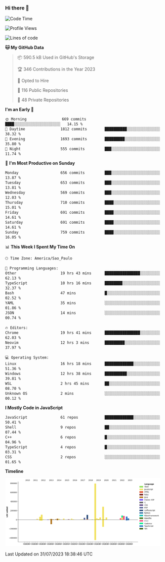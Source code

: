 ### Hi there 👋

<!--START_SECTION:waka-->
![Code Time](http://img.shields.io/badge/Code%20Time-4%2C820%20hrs%2042%20mins-blue)

![Profile Views](http://img.shields.io/badge/Profile%20Views-55-blue)

![Lines of code](https://img.shields.io/badge/From%20Hello%20World%20I%27ve%20Written-2.0%20million%20lines%20of%20code-blue)

**🐱 My GitHub Data** 

> 📦 590.5 kB Used in GitHub's Storage 
 > 
> 🏆 346 Contributions in the Year 2023
 > 
> 💼 Opted to Hire
 > 
> 📜 116 Public Repositories 
 > 
> 🔑 48 Private Repositories 
 > 
**I'm an Early 🐤** 

```text
🌞 Morning                669 commits         ████░░░░░░░░░░░░░░░░░░░░░   14.15 % 
🌆 Daytime                1812 commits        ██████████░░░░░░░░░░░░░░░   38.32 % 
🌃 Evening                1693 commits        █████████░░░░░░░░░░░░░░░░   35.80 % 
🌙 Night                  555 commits         ███░░░░░░░░░░░░░░░░░░░░░░   11.74 % 
```
📅 **I'm Most Productive on Sunday** 

```text
Monday                   656 commits         ███░░░░░░░░░░░░░░░░░░░░░░   13.87 % 
Tuesday                  653 commits         ███░░░░░░░░░░░░░░░░░░░░░░   13.81 % 
Wednesday                569 commits         ███░░░░░░░░░░░░░░░░░░░░░░   12.03 % 
Thursday                 710 commits         ████░░░░░░░░░░░░░░░░░░░░░   15.01 % 
Friday                   691 commits         ████░░░░░░░░░░░░░░░░░░░░░   14.61 % 
Saturday                 691 commits         ████░░░░░░░░░░░░░░░░░░░░░   14.61 % 
Sunday                   759 commits         ████░░░░░░░░░░░░░░░░░░░░░   16.05 % 
```


📊 **This Week I Spent My Time On** 

```text
🕑︎ Time Zone: America/Sao_Paulo

💬 Programming Languages: 
Other                    19 hrs 43 mins      ████████████████░░░░░░░░░   62.13 % 
TypeScript               10 hrs 16 mins      ████████░░░░░░░░░░░░░░░░░   32.37 % 
Bash                     47 mins             █░░░░░░░░░░░░░░░░░░░░░░░░   02.52 % 
YAML                     35 mins             ░░░░░░░░░░░░░░░░░░░░░░░░░   01.86 % 
JSON                     14 mins             ░░░░░░░░░░░░░░░░░░░░░░░░░   00.74 % 

🔥 Editors: 
Chrome                   19 hrs 41 mins      ████████████████░░░░░░░░░   62.03 % 
Neovim                   12 hrs 3 mins       █████████░░░░░░░░░░░░░░░░   37.97 % 

💻 Operating System: 
Linux                    16 hrs 18 mins      █████████████░░░░░░░░░░░░   51.36 % 
Windows                  12 hrs 38 mins      ██████████░░░░░░░░░░░░░░░   39.81 % 
WSL                      2 hrs 45 mins       ██░░░░░░░░░░░░░░░░░░░░░░░   08.70 % 
Unknown OS               2 mins              ░░░░░░░░░░░░░░░░░░░░░░░░░   00.12 % 
```

**I Mostly Code in JavaScript** 

```text
JavaScript               61 repos            █████████████░░░░░░░░░░░░   50.41 % 
Shell                    9 repos             ██░░░░░░░░░░░░░░░░░░░░░░░   07.44 % 
C++                      6 repos             █░░░░░░░░░░░░░░░░░░░░░░░░   04.96 % 
TypeScript               4 repos             █░░░░░░░░░░░░░░░░░░░░░░░░   03.31 % 
CSS                      2 repos             ░░░░░░░░░░░░░░░░░░░░░░░░░   01.65 % 
```



**Timeline**

![Lines of Code chart](https://raw.githubusercontent.com/jampow/jampow/master/assets/bar_graph.png)


 Last Updated on 31/07/2023 18:38:46 UTC
<!--END_SECTION:waka-->
